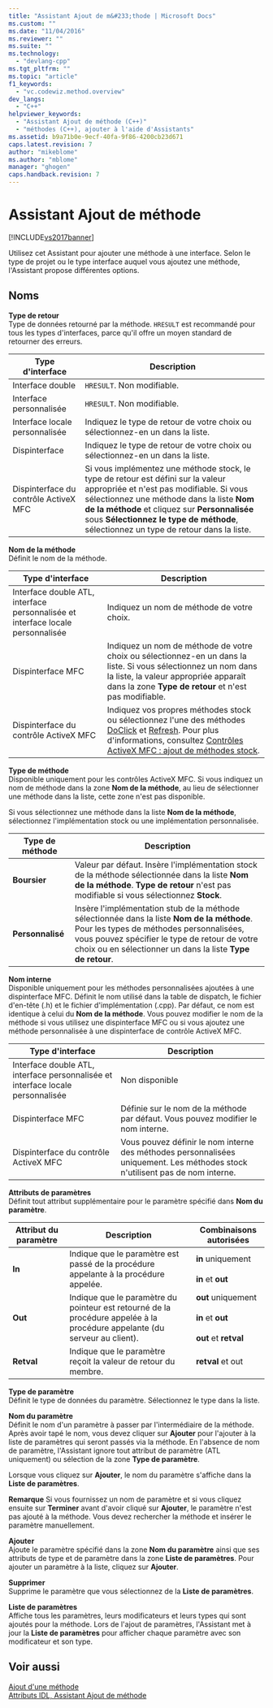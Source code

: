 ```yaml
---
title: "Assistant Ajout de m&#233;thode | Microsoft Docs"
ms.custom: ""
ms.date: "11/04/2016"
ms.reviewer: ""
ms.suite: ""
ms.technology: 
  - "devlang-cpp"
ms.tgt_pltfrm: ""
ms.topic: "article"
f1_keywords: 
  - "vc.codewiz.method.overview"
dev_langs: 
  - "C++"
helpviewer_keywords: 
  - "Assistant Ajout de méthode (C++)"
  - "méthodes (C++), ajouter à l'aide d'Assistants"
ms.assetid: b9a71b0e-9ecf-40fa-9f86-4200cb23d671
caps.latest.revision: 7
author: "mikeblome"
ms.author: "mblome"
manager: "ghogen"
caps.handback.revision: 7
---
```

# Assistant Ajout de m&#233;thode
[!INCLUDE[vs2017banner](../assembler/inline/includes/vs2017banner.md)]

Utilisez cet Assistant pour ajouter une méthode à une interface.  Selon le type de projet ou le type interface auquel vous ajoutez une méthode, l'Assistant propose différentes options.  
  
## Noms  
 **Type de retour**  
 Type de données retourné par la méthode.  `HRESULT` est recommandé pour tous les types d'interfaces, parce qu'il offre un moyen standard de retourner des erreurs.  
  
|Type d'interface|Description|  
|----------------------|-----------------|  
|Interface double|`HRESULT`.  Non modifiable.|  
|Interface personnalisée|`HRESULT`.  Non modifiable.|  
|Interface locale personnalisée|Indiquez le type de retour de votre choix ou sélectionnez\-en un dans la liste.|  
|Dispinterface|Indiquez le type de retour de votre choix ou sélectionnez\-en un dans la liste.|  
|Dispinterface du contrôle ActiveX MFC|Si vous implémentez une méthode stock, le type de retour est défini sur la valeur appropriée et n'est pas modifiable.  Si vous sélectionnez une méthode dans la liste **Nom de la méthode** et cliquez sur **Personnalisée** sous **Sélectionnez le type de méthode**, sélectionnez un type de retour dans la liste.|  
  
 **Nom de la méthode**  
 Définit le nom de la méthode.  
  
|Type d'interface|Description|  
|----------------------|-----------------|  
|Interface double ATL, interface personnalisée et interface locale personnalisée|Indiquez un nom de méthode de votre choix.|  
|Dispinterface MFC|Indiquez un nom de méthode de votre choix ou sélectionnez\-en un dans la liste.  Si vous sélectionnez un nom dans la liste, la valeur appropriée apparaît dans la zone **Type de retour** et n'est pas modifiable.|  
|Dispinterface du contrôle ActiveX MFC|Indiquez vos propres méthodes stock ou sélectionnez l'une des méthodes [DoClick](../Topic/COleControl::DoClick.md) et [Refresh](../Topic/COleControl::Refresh.md).  Pour plus d'informations, consultez [Contrôles ActiveX MFC : ajout de méthodes stock](../mfc/mfc-activex-controls-adding-stock-methods.md).|  
  
 **Type de méthode**  
 Disponible uniquement pour les contrôles ActiveX MFC.  Si vous indiquez un nom de méthode dans la zone **Nom de la méthode**, au lieu de sélectionner une méthode dans la liste, cette zone n'est pas disponible.  
  
 Si vous sélectionnez une méthode dans la liste **Nom de la méthode**, sélectionnez l'implémentation stock ou une implémentation personnalisée.  
  
|Type de méthode|Description|  
|---------------------|-----------------|  
|**Boursier**|Valeur par défaut.  Insère l'implémentation stock de la méthode sélectionnée dans la liste **Nom de la méthode**.  **Type de retour** n'est pas modifiable si vous sélectionnez **Stock**.|  
|**Personnalisé**|Insère l'implémentation stub de la méthode sélectionnée dans la liste **Nom de la méthode**.  Pour les types de méthodes personnalisées, vous pouvez spécifier le type de retour de votre choix ou en sélectionner un dans la liste **Type de retour**.|  
  
 **Nom interne**  
 Disponible uniquement pour les méthodes personnalisées ajoutées à une dispinterface MFC.  Définit le nom utilisé dans la table de dispatch, le fichier d'en\-tête \(.h\) et le fichier d'implémentation \(.cpp\).  Par défaut, ce nom est identique à celui du **Nom de la méthode**.  Vous pouvez modifier le nom de la méthode si vous utilisez une dispinterface MFC ou si vous ajoutez une méthode personnalisée à une dispinterface de contrôle ActiveX MFC.  
  
|Type d'interface|Description|  
|----------------------|-----------------|  
|Interface double ATL, interface personnalisée et interface locale personnalisée|Non disponible|  
|Dispinterface MFC|Définie sur le nom de la méthode par défaut.  Vous pouvez modifier le nom interne.|  
|Dispinterface du contrôle ActiveX MFC|Vous pouvez définir le nom interne des méthodes personnalisées uniquement.  Les méthodes stock n'utilisent pas de nom interne.|  
  
 **Attributs de paramètres**  
 Définit tout attribut supplémentaire pour le paramètre spécifié dans **Nom du paramètre**.  
  
|Attribut du paramètre|Description|Combinaisons autorisées|  
|---------------------------|-----------------|-----------------------------|  
|**In**|Indique que le paramètre est passé de la procédure appelante à la procédure appelée.|**in** uniquement<br /><br /> **in** et **out**|  
|**Out**|Indique que le paramètre du pointeur est retourné de la procédure appelée à la procédure appelante \(du serveur au client\).|**out** uniquement<br /><br /> **in** et **out**<br /><br /> **out** et **retval**|  
|**Retval**|Indique que le paramètre reçoit la valeur de retour du membre.|**retval** et out|  
  
 **Type de paramètre**  
 Définit le type de données du paramètre.  Sélectionnez le type dans la liste.  
  
 **Nom du paramètre**  
 Définit le nom d'un paramètre à passer par l'intermédiaire de la méthode.  Après avoir tapé le nom, vous devez cliquer sur **Ajouter** pour l'ajouter à la liste de paramètres qui seront passés via la méthode.  En l'absence de nom de paramètre, l'Assistant ignore tout attribut de paramètre \(ATL uniquement\) ou sélection de la zone **Type de paramètre**.  
  
 Lorsque vous cliquez sur **Ajouter**, le nom du paramètre s'affiche dans la **Liste de paramètres**.  
  
 **Remarque** Si vous fournissez un nom de paramètre et si vous cliquez ensuite sur **Terminer** avant d'avoir cliqué sur **Ajouter**, le paramètre n'est pas ajouté à la méthode.  Vous devez rechercher la méthode et insérer le paramètre manuellement.  
  
 **Ajouter**  
 Ajoute le paramètre spécifié dans la zone **Nom du paramètre** ainsi que ses attributs de type et de paramètre dans la zone **Liste de paramètres**.  Pour ajouter un paramètre à la liste, cliquez sur **Ajouter**.  
  
 **Supprimer**  
 Supprime le paramètre que vous sélectionnez de la **Liste de paramètres**.  
  
 **Liste de paramètres**  
 Affiche tous les paramètres, leurs modificateurs et leurs types qui sont ajoutés pour la méthode.  Lors de l'ajout de paramètres, l'Assistant met à jour la **Liste de paramètres** pour afficher chaque paramètre avec son modificateur et son type.  
  
## Voir aussi  
 [Ajout d'une méthode](../ide/adding-a-method-visual-cpp.md)   
 [Attributs IDL, Assistant Ajout de méthode](../ide/idl-attributes-add-method-wizard.md)